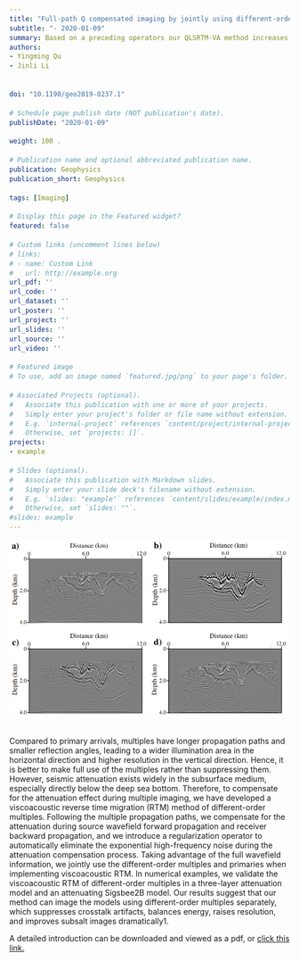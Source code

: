 ```yaml
---
title: "Full-path Q compensated imaging by jointly using different-order multiples and primaries"
subtitle: "- 2020-01-09"
summary: Based on a preceding operators our QLSRTM-VA method increases the imaging resolution, signal-to-noise ratio, and amplitude preservation in deep regions. Our method is capable of producing better images than viscoacoustic isotropic least-squares reverse time migration (LSRTM) and acoustic anisotropic LSRTM.
authors:
- Yingming Qu
- Jinli Li


doi: "10.1190/geo2019-0237.1"

# Schedule page publish date (NOT publication's date).
publishDate: "2020-01-09"

weight: 100 .

# Publication name and optional abbreviated publication name.
publication: Geophysics
publication_short: Geophysics 

tags: [Imaging]

# Display this page in the Featured widget?
featured: false

# Custom links (uncomment lines below)
# links:
# - name: Custom Link
#   url: http://example.org
url_pdf: ''
url_code: ''
url_dataset: ''
url_poster: ''
url_project: ''
url_slides: ''
url_source: ''
url_video: ''

# Featured image
# To use, add an image named `featured.jpg/png` to your page's folder. 

# Associated Projects (optional).
#   Associate this publication with one or more of your projects.
#   Simply enter your project's folder or file name without extension.
#   E.g. `internal-project` references `content/project/internal-project/index.md`.
#   Otherwise, set `projects: []`.
projects:
- example

# Slides (optional).
#   Associate this publication with Markdown slides.
#   Simply enter your slide deck's filename without extension.
#   E.g. `slides: "example"` references `content/slides/example/index.md`.
#   Otherwise, set `slides: ""`.
#slides: example
---
```


<div style="text-align: center;">
  <img src="Full-path Q compensated imaging by jointly using different-order multiples and primaries.assets/image.png" alt="Image Alt Text" style="max-width: 100%; height: auto;">
</div>
<br />

Compared to primary arrivals, multiples have longer propagation paths and smaller reflection angles, leading to a wider illumination area in the horizontal direction and higher resolution in the vertical direction. Hence, it is better to make full use of the multiples rather than suppressing them. However, seismic attenuation exists widely in the subsurface medium, especially directly below the deep sea bottom. Therefore, to compensate for the attenuation effect during multiple imaging, we have developed a viscoacoustic reverse time migration (RTM) method of different-order multiples. Following the multiple propagation paths, we compensate for the attenuation during source wavefield forward propagation and receiver backward propagation, and we introduce a regularization operator to automatically eliminate the exponential high-frequency noise during the attenuation compensation process. Taking advantage of the full wavefield information, we jointly use the different-order multiples and primaries when implementing viscoacoustic RTM. In numerical examples, we validate the viscoacoustic RTM of different-order multiples in a three-layer attenuation model and an attenuating Sigsbee2B model. Our results suggest that our method can image the models using different-order multiples separately, which suppresses crosstalk artifacts, balances energy, raises resolution, and improves subsalt images dramatically1.


A detailed introduction can be downloaded and viewed as a pdf, or [click this link.](https://pubs.geoscienceworld.org/geophysics/article-abstract/85/2/S71/580898/Viscoacoustic-reverse-time-migration-of-joint)